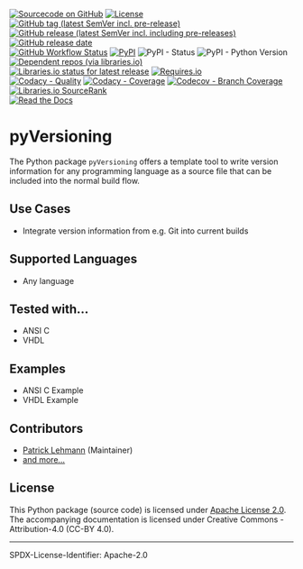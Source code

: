 [![Sourcecode on GitHub](https://img.shields.io/badge/Paebbels-pyVersioning-323131.svg?logo=github&longCache=true)](https://github.com/Paebbels/pyVersioning)
[![License](https://img.shields.io/badge/code%20license-Apache%20License%2C%202.0-lightgrey?logo=GitHub)](LICENSE.md)
[![GitHub tag (latest SemVer incl. pre-release)](https://img.shields.io/github/v/tag/Paebbels/pyVersioning?logo=GitHub&include_prereleases)](https://github.com/Paebbels/pyVersioning/tags)
[![GitHub release (latest SemVer incl. including pre-releases)](https://img.shields.io/github/v/release/Paebbels/pyVersioning?logo=GitHub&include_prereleases)](https://github.com/Paebbels/pyVersioning/releases/latest)
[![GitHub release date](https://img.shields.io/github/release-date/Paebbels/pyVersioning?logo=GitHub&)](https://github.com/Paebbels/pyVersioning/releases)  
[![GitHub Workflow Status](https://img.shields.io/github/actions/workflow/status/Paebbels/pyVersioning/Pipeline.ymllabel=Workflow&logo=GitHub)](https://github.com/Paebbels/pyVersioning/actions?query=workflow%3A%22Test%2C+Coverage+and+Release%22)
[![PyPI](https://img.shields.io/pypi/v/pyVersioning?logo=PyPI)](https://pypi.org/project/pyVersioning/)
![PyPI - Status](https://img.shields.io/pypi/status/pyVersioning?logo=PyPI)
![PyPI - Python Version](https://img.shields.io/pypi/pyversions/pyVersioning?logo=PyPI)
[![Dependent repos (via libraries.io)](https://img.shields.io/librariesio/dependent-repos/pypi/pyVersioning)](https://github.com/Paebbels/pyVersioning/network/dependents)  
[![Libraries.io status for latest release](https://img.shields.io/librariesio/release/pypi/pyVersioning)](https://libraries.io/github/Paebbels/pyVersioning)
[![Requires.io](https://img.shields.io/requires/github/Paebbels/pyVersioning)](https://requires.io/github/Paebbels/pyVersioning/requirements/?branch=master)  
[![Codacy - Quality](https://img.shields.io/codacy/grade/b63aac7ef7e34baf829f11a61574bbaf?logo=Codacy)](https://www.codacy.com/manual/Paebbels/pyVersioning)
[![Codacy - Coverage](https://img.shields.io/codacy/coverage/b63aac7ef7e34baf829f11a61574bbaf?logo=Codacy)](https://www.codacy.com/manual/Paebbels/pyVersioning)
[![Codecov - Branch Coverage](https://img.shields.io/codecov/c/github/Paebbels/pyVersioning?logo=Codecov)](https://codecov.io/gh/Paebbels/pyVersioning)
[![Libraries.io SourceRank](https://img.shields.io/librariesio/sourcerank/pypi/pyVersioning)](https://libraries.io/github/Paebbels/pyVersioning/sourcerank)  
[![Read the Docs](https://img.shields.io/readthedocs/pyversioning)](https://pyVersioning.readthedocs.io/en/latest/)


# pyVersioning

The Python package `pyVersioning` offers a template tool to write version
information for any programming language as a source file that can be included
into the normal build flow.


## Use Cases

* Integrate version information from e.g. Git into current builds


## Supported Languages

* Any language


## Tested with...

* ANSI C
* VHDL


## Examples

* ANSI C Example
* VHDL Example


## Contributors

* [Patrick Lehmann](https://github.com/Paebbels) (Maintainer)
* [and more...](https://GitHub.com/Paebbels/pyVersioning/graphs/contributors)


## License

This Python package (source code) is licensed under [Apache License 2.0](LICENSE.md).  
The accompanying documentation is licensed under Creative Commons - Attribution-4.0 (CC-BY 4.0).


-------------------------

SPDX-License-Identifier: Apache-2.0

